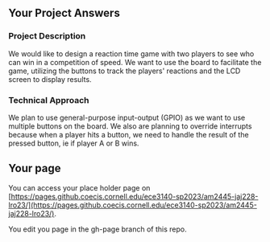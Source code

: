 ## Your Project Answers

### Project Description

We would like to design a reaction time game with two players to see who can win in a competition of speed. We want to use the board to facilitate the game, utilizing the buttons to track the players' reactions and the LCD screen to display results.
### Technical Approach

We plan to use general-purpose input-output (GPIO) as we want to use multiple buttons on the board. We also are planning to override interrupts because when a player hits a button, we need to handle the result of the pressed button, ie if player A or B wins.
## Your page
You can access your place holder page on [https://pages.github.coecis.cornell.edu/ece3140-sp2023/am2445-jaj228-lro23/](https://pages.github.coecis.cornell.edu/ece3140-sp2023/am2445-jaj228-lro23/).

You edit you page in the gh-page branch of this repo.